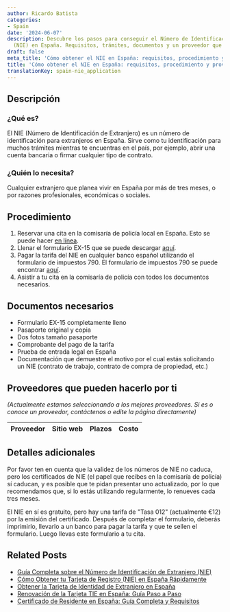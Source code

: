 ```yaml
---
author: Ricardo Batista
categories:
- Spain
date: '2024-06-07'
description: Descubre los pasos para conseguir el Número de Identificación de Extranjero
  (NIE) en España. Requisitos, trámites, documentos y un proveedor que puede ayudarte.
draft: false
meta_title: 'Cómo obtener el NIE en España: requisitos, procedimiento y proveedores'
title: 'Cómo obtener el NIE en España: requisitos, procedimiento y proveedores'
translationKey: spain-nie_application
---
```



## Descripción
### ¿Qué es?
El NIE (Número de Identificación de Extranjero) es un número de identificación para extranjeros en España. Sirve como tu identificación para muchos trámites mientras te encuentras en el país, por ejemplo, abrir una cuenta bancaria o firmar cualquier tipo de contrato.

### ¿Quién lo necesita?
Cualquier extranjero que planea vivir en España por más de tres meses, o por razones profesionales, económicas o sociales.

## Procedimiento

1. Reservar una cita en la comisaría de policía local en España. Esto se puede hacer [en línea](https://sede.administraciones.gob.es/icpplus/).
2. Llenar el formulario EX-15 que se puede descargar [aquí](https://sede.administraciones.gob.es/pagina/index/directorio/icpplus).
3. Pagar la tarifa del NIE en cualquier banco español utilizando el formulario de impuestos 790. El formulario de impuestos 790 se puede encontrar [aquí](https://sede.administraciones.gob.es/pagina/index/directorio/tasas1).
4. Asistir a tu cita en la comisaría de policía con todos los documentos necesarios.

## Documentos necesarios
- Formulario EX-15 completamente lleno
- Pasaporte original y copia
- Dos fotos tamaño pasaporte
- Comprobante del pago de la tarifa
- Prueba de entrada legal en España
- Documentación que demuestre el motivo por el cual estás solicitando un NIE (contrato de trabajo, contrato de compra de propiedad, etc.)

## Proveedores que pueden hacerlo por ti
_(Actualmente estamos seleccionando a los mejores proveedores. Si es o conoce un proveedor, contáctenos o edite la página directamente)_

| Proveedor | Sitio web | Plazos | Costo |
| --------------- | --------------- | :-------------: | :-------------: |

## Detalles adicionales
Por favor ten en cuenta que la validez de los números de NIE no caduca, pero los certificados de NIE (el papel que recibes en la comisaría de policía) sí caducan, y es posible que te pidan presentar uno actualizado, por lo que recomendamos que, si lo estás utilizando regularmente, lo renueves cada tres meses.

El NIE en sí es gratuito, pero hay una tarifa de "Tasa 012" (actualmente €12) por la emisión del certificado. Después de completar el formulario, deberás imprimirlo, llevarlo a un banco para pagar la tarifa y que te sellen el formulario. Luego llevas este formulario a tu cita.

## Related Posts

- [Guía Completa sobre el Número de Identificación de Extranjero (NIE)](https://tramitit.com/spanish/guides/spain/asignación_de_nie_a_instancia_de_interesado/)
- [Cómo Obtener tu Tarjeta de Registro (NIE) en España Rápidamente](https://tramitit.com/spanish/guides/spain/cédula_de_inscripción/)
- [Obtener la Tarjeta de Identidad de Extranjero en España](https://tramitit.com/spanish/guides/spain/solicitud_de_la_tarjeta_de_estudiante/)
- [Renovación de la Tarjeta TIE en España: Guía Paso a Paso](https://tramitit.com/spanish/guides/spain/renovacion_de_la_tarjeta_de_residente_comunitario/)
- [Certificado de Residente en España: Guía Completa y Requisitos](https://tramitit.com/spanish/guides/spain/certificado_de_residente/)